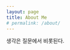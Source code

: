 ```yaml
---
layout: page
title: About Me
# permalink: /about/
---
```


<!-- design the execution path -->

생각은 질문에서 비롯된다.



